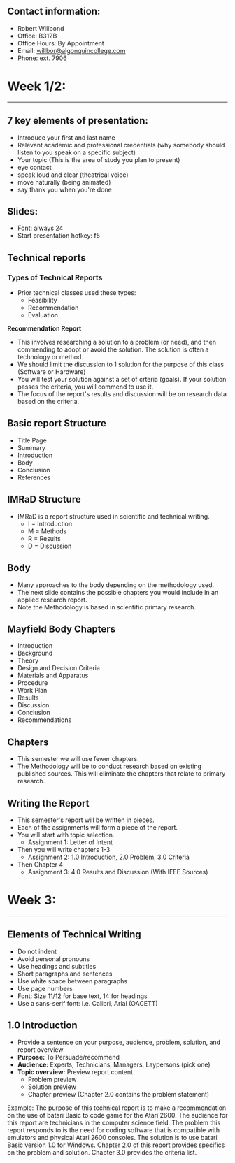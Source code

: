 ## Contact information:
* Robert Willbond
* Office: B312B
* Office Hours: By Appointment
* Email: willbor@algonquincollege.com
* Phone: ext. 7906

# Week 1/2: 
---
## 7 key elements of presentation:

* Introduce your first and last name
* Relevant academic and professional credentials (why somebody should listen to you speak on a specific subject)
* Your topic (This is the area of study you plan to present)
* eye contact
* speak loud and clear (theatrical voice)
* move naturally (being animated)
* say thank you when you're done


## Slides:

- Font: always 24
- Start presentation hotkey: f5


## Technical reports


### Types of Technical Reports
* Prior technical classes used these types:
  * Feasibility
  * Recommendation
  * Evaluation

**Recommendation Report**
- This involves researching a solution to a problem (or need), and then commending to adopt or avoid the solution. The solution is often a technology or method.
- We should limit the discussion to 1 solution for the purpose of this class (Software or Hardware)
- You will test your solution against a set of crteria (goals). If your solution passes the criteria, you will commend to use it.
- The focus of the report's results and discussion will be on research data based on the criteria.


## Basic report Structure
- Title Page
- Summary
- Introduction
- Body
- Conclusion
- References


## IMRaD Structure
- IMRaD is a report structure used in scientific and technical writing.
  - I = Introduction
  - M = Methods
  - R = Results
  - D = Discussion


## Body
- Many approaches to the body depending on the methodology used.
- The next slide contains the possible chapters you would include in an applied research report.
- Note the Methodology is based in scientific primary research.


## Mayfield Body Chapters
- Introduction
- Background
- Theory
- Design and Decision Criteria
- Materials and Apparatus
- Procedure
- Work Plan
- Results
- Discussion
- Conclusion
- Recommendations


## Chapters
- This semester we will use fewer chapters.
- The Methodology will be to conduct research based on existing published sources. This will eliminate the chapters that relate to primary research.


## Writing the Report
- This semester's report will be written in pieces.
- Each of the assignments will form a piece of the report.
- You will start with topic selection.
  - Assignment 1: Letter of Intent
- Then you will write chapters 1-3
  - Assignment 2: 1.0 Introduction, 2.0 Problem, 3.0 Criteria
- Then Chapter 4
  - Assignment 3: 4.0 Results and Discussion (With IEEE Sources)


# Week 3:
---
## Elements of Technical Writing
- Do not indent
- Avoid personal pronouns
- Use headings and subtitles
- Short paragraphs and sentences
- Use white space between paragraphs
- Use page numbers
- Font: Size 11/12 for base text, 14 for headings
- Use a sans-serif font: i.e. Calibri, Arial (OACETT)


## 1.0 Introduction
- Provide a sentence on your purpose, audience, problem, solution, and report overview
- **Purpose:** To Persuade/recommend
- **Audience:** Experts, Technicians, Managers, Laypersons (pick one)
- **Topic overview:** Preview report content
  - Problem preview
  - Solution preview
  - Chapter preview (Chapter 2.0 contains the problem statement)

Example: The purpose of this technical report is to make a recommendation on the use of batari Basic to code game for the Atari 2600. The audience for this report are technicians in the computer science field. The problem this report responds to is the need for coding software that is compatible with emulators and physical Atari 2600 consoles. The solution is to use batari Basic version 1.0 for Windows. Chapter 2.0 of this report provides specifics on the problem and solution. Chapter 3.0 provides the criteria list.
